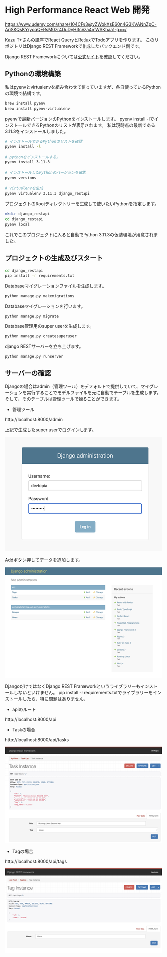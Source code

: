 # High Performance React Web 開発

https://www.udemy.com/share/104CFu3@vZWokXsE60n4G3KVANnZpC-AriSKQsKYryoqQERsM0zr4DuDyH3cVza4mWSKhaa1-g==/

Kazu T+さんの講座でReact QueryとReduxでTodoアプリを作ります。
このリポジトリはDjango REST Frameworkで作成したバックエンド側です。

Django REST Frameworkについては[公式サイト](https://www.django-rest-framework.org/)を確認してください。

## Pythonの環境構築

私はpyenvとvirtualenvを組み合わせて使っていますが、各自使っているPythonの環境で結構です。

```sh
brew install pyenv
brew install pyenv-virtualenv
```

pyenvで最新バージョンのPythonをインストールします。
pyenv install -lでインストールできるPythonのリストが表示されます。
私は現時点の最新である3.11.3をインストールしました。

```sh
# インストールできるPythonのリストを確認
pyenv install -l

# pythonをインストールする。
pyenv install 3.11.3

# インストールしたPythonのバージョンを確認
pyenv versions

# virtualenvを生成
pyenv virtualenv 3.11.3 django_restapi
```

プロジェクトのRootディレクトリーを生成して使いたいPythonを指定します。

```sh
mkdir django_restapi
cd django_restapi
pyenv local
```

これでこのプロジェクトに入ると自動でPython 3.11.3の仮装環境が用意されました。

## プロジェクトの生成及びスタート

```sh
cd django_restapi
pip install -r requirements.txt
```

Databaseマイグレーションファイルを生成します。

```sh
python manage.py makemigrations
```

Databaseマイグレーションを行います。

```sh
python manage.py migrate
```

Database管理用のsuper userを生成します。

```sh
python manage.py createsuperuser
```

django RESTサーバーを立ち上げます。

```sh
python manage.py runserver
```

## サーバーの確認

Djangoの場合はadmin（管理ツール）をデフォルトで提供していて、マイグレーションを実行することでモデルファイルを元に自動でテーブルを生成します。そして、そのテーブルは管理ツールで操ることができます。

* 管理ツール

http://localhost:8000/admin

上記で生成したsuper userでログインします。

![管理画面](./doc/admin01.png)

Addボタン押してデータを追加します。

![管理画面](./doc/admin02.png)

DjangoだけではなくDjango REST Frameworkというライブラリーもインストールしないといけません。
pip install -r requirements.txtでライブラリーをインストールしたら、特に問題はありません。

* apiのルート

http://localhost:8000/api

* Taskの場合

http://localhost:8000/api/tasks

![api画面](./doc/api01.png)

* Tagの場合

http://localhost:8000/api/tags

![api画面](./doc/api02.png)
